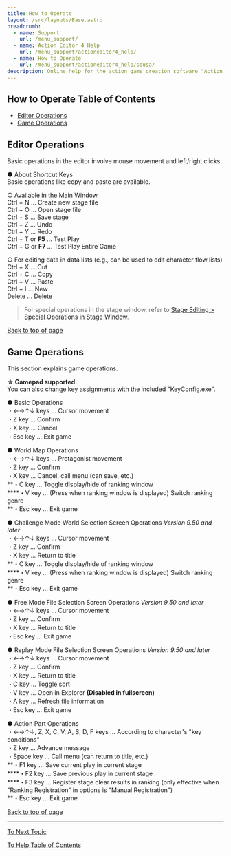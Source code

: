 ```yaml
---
title: How to Operate
layout: /src/layouts/Base.astro
breadcrumb:
  - name: Support
    url: /menu_support/
  - name: Action Editor 4 Help
    url: /menu_support/actioneditor4_help/
  - name: How to Operate
    url: /menu_support/actioneditor4_help/sousa/
description: Online help for the action game creation software "Action Editor 4". "How to Operate" is a page within "Omoshiro Game Shrine".
---
```


<a name="TOP"></a>

## How to Operate Table of Contents

- [Editor Operations](#EDITOR)
- [Game Operations](#GAME)

<a name="EDITOR"></a>

## Editor Operations

Basic operations in the editor involve mouse movement and left/right clicks.  
  
● About Shortcut Keys  
Basic operations like copy and paste are available.  
  
○ Available in the Main Window  
Ctrl + N ... Create new stage file  
Ctrl + O ... Open stage file  
Ctrl + S ... Save stage  
Ctrl + Z ... Undo  
Ctrl + Y ... Redo  
Ctrl + T or **F5** ... Test Play  
Ctrl + G or **F7** ... Test Play Entire Game  
  
○ For editing data in data lists (e.g., can be used to edit character flow lists)  
Ctrl + X ... Cut  
Ctrl + C ... Copy  
Ctrl + V ... Paste  
Ctrl + I ... New  
Delete ... Delete  
  
> For special operations in the stage window, refer to [Stage Editing > Special Operations in Stage Window](/en/menu_support/actioneditor4_help/stage/#TOKUSYUSOUSA).  

[Back to top of page](#TOP)

<a name="GAME"></a>

## Game Operations

This section explains game operations.  
  
**☆ Gamepad supported.**  
You can also change key assignments with the included "KeyConfig.exe".  
  
● Basic Operations  
・←→↑↓ keys ... Cursor movement  
・Z key ... Confirm  
・X key ... Cancel  
・Esc key ... Exit game  
  
● World Map Operations  
・←→↑↓ keys ... Protagonist movement  
・Z key ... Confirm  
・X key ... Cancel, call menu (can save, etc.)  
**・C key ... Toggle display/hide of ranking window  
****・V key ... (Press when ranking window is displayed) Switch ranking genre  
**・Esc key ... Exit game  
  
● Challenge Mode World Selection Screen Operations *Version 9.50 and later*  
・←→↑↓ keys ... Cursor movement  
・Z key ... Confirm  
・X key ... Return to title  
**・C key ... Toggle display/hide of ranking window  
****・V key ... (Press when ranking window is displayed) Switch ranking genre  
**・Esc key ... Exit game  
  
● Free Mode File Selection Screen Operations *Version 9.50 and later*  
・←→↑↓ keys ... Cursor movement  
・Z key ... Confirm  
・X key ... Return to title  
・Esc key ... Exit game  
  
● Replay Mode File Selection Screen Operations *Version 9.50 and later*  
・←→↑↓ keys ... Cursor movement  
・Z key ... Confirm  
・X key ... Return to title  
・C key ... Toggle sort  
・V key ... Open in Explorer **(Disabled in fullscreen)**  
・A key ... Refresh file information  
・Esc key ... Exit game  
  
● Action Part Operations  
・←→↑↓, Z, X, C, V, A, S, D, F keys ... According to character's "key conditions"  
・Z key ... Advance message  
・Space key ... Call menu (can return to title, etc.)  
**・F1 key ... Save current play in current stage  
****・F2 key ... Save previous play in current stage  
****・F3 key ... Register stage clear results in ranking (only effective when "Ranking Registration" in options is "Manual Registration")  
**・Esc key ... Exit game  

[Back to top of page](#TOP)

---

  

[To Next Topic](/en/menu_support/actioneditor4_help/gamemode/)

[To Help Table of Contents](/en/menu_support/actioneditor4_help/)